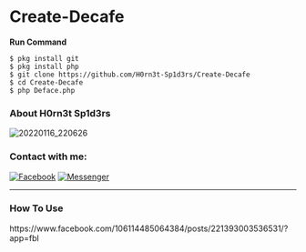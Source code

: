 # Create-Decafe


<b>Run Command</b>
```
$ pkg install git
$ pkg install php
$ git clone https://github.com/H0rn3t-Sp1d3rs/Create-Decafe
$ cd Create-Decafe
$ php Deface.php

```

<h3>About H0rn3t Sp1d3rs</h3>

![20220116_220626](https://user-images.githubusercontent.com/97798085/150378374-28817fad-44b1-4cde-a07c-e8d98f9d2822.jpg)


<h3 align="left">Contact with me:</h3>
<p align="left">
<a href="https://www.facebook.com/H0rn3t.Sp1d3rs"><img title="Facebook" src="https://img.shields.io/badge/Facebook-red?style=for-the-badge&logo=facebook"></a>
<a href="https://www.facebook.com/call.me.H0rn3t.Sp1d3rs"><img title="Messenger" src="https://img.shields.io/badge/Messenger-red?style=for-the-badge&logo=messenger"></a>
<hr>
<h3>How To Use</H3>
https://www.facebook.com/106114485064384/posts/221393003536531/?app=fbl
